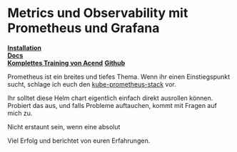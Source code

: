 # Metrics und Observability mit Prometheus und Grafana

[**Installation**](https://prometheus.io/docs/prometheus/latest/getting_started/)<br>
[**Docs**](https://prometheus.io/docs/prometheus/latest/configuration/configuration/)<br>
[**Komplettes Training von Acend**](https://prometheus-basics.training.acend.ch/)
[**Github**](https://github.com/prometheus/prometheus)<br>

Prometheus ist ein breites und tiefes Thema. Wenn ihr einen Einstiegspunkt sucht, schlage ich euch den [kube-prometheus-stack](https://github.com/prometheus-community/helm-charts/tree/main/charts/kube-prometheus-stack) vor.

Ihr solltet diese Helm chart eigentlich einfach direkt ausrollen können. Probiert das aus, und falls Probleme auftauchen, kommt mit Fragen auf mich zu. 

Nicht erstaunt sein, wenn eine absolut 

Viel Erfolg und berichtet von euren Erfahrungen. 